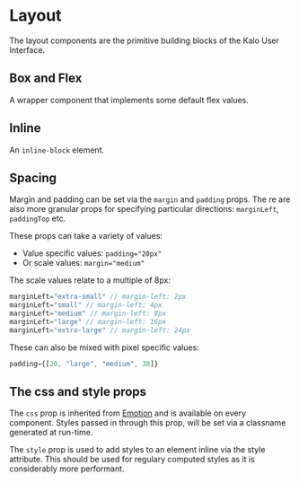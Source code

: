 # Layout

The layout components are the primitive building blocks of the Kalo User Interface.

## Box and Flex
A wrapper component that implements some default flex values.

## Inline
An `inline-block` element.

## Spacing
Margin and padding can be set via the `margin` and `padding` props. The re are also more granular props for specifying particular directions: `marginLeft`, `paddingTop` etc.

These props can take a variety of values:
- Value specific values: `padding="20px"`
- Or scale values: `margin="medium"`

The scale values relate to a multiple of 8px:

```js
marginLeft="extra-small" // margin-left: 2px
marginLeft="small" // margin-left: 4px
marginLeft="medium" // margin-left: 8px
marginLeft="large" // margin-left: 16px
marginLeft="extra-large" // margin-left: 24px
```

These can also be mixed with pixel specific values:

```js
padding={[20, "large", "medium", 38]}
```

## The css and style props
The `css` prop is inherited from [Emotion](https://github.com/emotion-js/emotion) and is available on every component. Styles passed in through this prop, will be set via a classname generated at run-time.

The `style` prop is used to add styles to an element inline via the style attribute. This should be used for regulary computed styles as it is considerably more performant.
